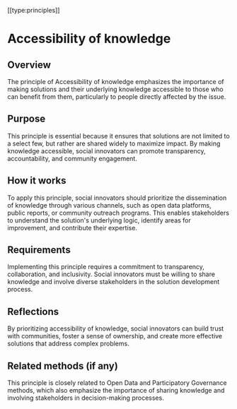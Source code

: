 [[type:principles]]

# Accessibility of knowledge

## Overview
The principle of Accessibility of knowledge emphasizes the importance of making solutions and their underlying knowledge accessible to those who can benefit from them, particularly to people directly affected by the issue.

## Purpose
This principle is essential because it ensures that solutions are not limited to a select few, but rather are shared widely to maximize impact. By making knowledge accessible, social innovators can promote transparency, accountability, and community engagement.

## How it works
To apply this principle, social innovators should prioritize the dissemination of knowledge through various channels, such as open data platforms, public reports, or community outreach programs. This enables stakeholders to understand the solution's underlying logic, identify areas for improvement, and contribute their expertise.

## Requirements
Implementing this principle requires a commitment to transparency, collaboration, and inclusivity. Social innovators must be willing to share knowledge and involve diverse stakeholders in the solution development process.

## Reflections
By prioritizing accessibility of knowledge, social innovators can build trust with communities, foster a sense of ownership, and create more effective solutions that address complex problems.

## Related methods (if any)
This principle is closely related to Open Data and Participatory Governance methods, which also emphasize the importance of sharing knowledge and involving stakeholders in decision-making processes.